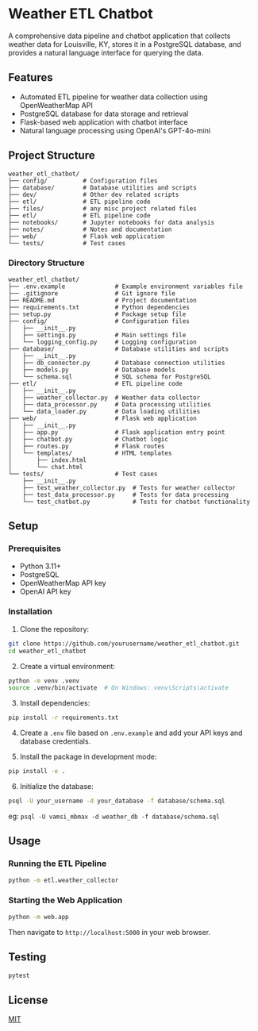 # Weather ETL Chatbot

A comprehensive data pipeline and chatbot application that collects weather data for Louisville, KY, stores it in a PostgreSQL database, and provides a natural language interface for querying the data.

## Features

- Automated ETL pipeline for weather data collection using OpenWeatherMap API
- PostgreSQL database for data storage and retrieval
- Flask-based web application with chatbot interface
- Natural language processing using OpenAI's GPT-4o-mini

## Project Structure

```
weather_etl_chatbot/
├── config/          # Configuration files
├── database/        # Database utilities and scripts
├── dev/             # Other dev related scripts
├── etl/             # ETL pipeline code
├── files/           # any misc project related files
├── etl/             # ETL pipeline code
├── notebooks/       # Jupyter notebooks for data analysis
├── notes/           # Notes and documentation
├── web/             # Flask web application
└── tests/           # Test cases
```

### Directory Structure

```
weather_etl_chatbot/
├── .env.example              # Example environment variables file
├── .gitignore                # Git ignore file
├── README.md                 # Project documentation
├── requirements.txt          # Python dependencies
├── setup.py                  # Package setup file
├── config/                   # Configuration files
│   ├── __init__.py
│   ├── settings.py           # Main settings file
│   └── logging_config.py     # Logging configuration
├── database/                 # Database utilities and scripts
│   ├── __init__.py
│   ├── db_connector.py       # Database connection utilities
│   ├── models.py             # Database models
│   └── schema.sql            # SQL schema for PostgreSQL
├── etl/                      # ETL pipeline code
│   ├── __init__.py
│   ├── weather_collector.py  # Weather data collector
│   ├── data_processor.py     # Data processing utilities
│   └── data_loader.py        # Data loading utilities
├── web/                      # Flask web application
│   ├── __init__.py
│   ├── app.py                # Flask application entry point
│   ├── chatbot.py            # Chatbot logic
│   ├── routes.py             # Flask routes
│   └── templates/            # HTML templates
│       ├── index.html
│       └── chat.html
└── tests/                    # Test cases
    ├── __init__.py
    ├── test_weather_collector.py  # Tests for weather collector
    ├── test_data_processor.py     # Tests for data processing
    └── test_chatbot.py            # Tests for chatbot functionality
```

## Setup

### Prerequisites

- Python 3.11+
- PostgreSQL
- OpenWeatherMap API key
- OpenAI API key

### Installation

1. Clone the repository:

```bash
git clone https://github.com/yourusername/weather_etl_chatbot.git
cd weather_etl_chatbot
```

2. Create a virtual environment:

```bash
python -m venv .venv
source .venv/bin/activate  # On Windows: venv\Scripts\activate
```

3. Install dependencies:

```bash
pip install -r requirements.txt
```

4. Create a `.env` file based on `.env.example` and add your API keys and database credentials.

5. Install the package in development mode:

```bash
pip install -e .
```

6. Initialize the database:

```bash
psql -U your_username -d your_database -f database/schema.sql
```

eg: `psql -U vamsi_mbmax -d weather_db -f database/schema.sql`

## Usage

### Running the ETL Pipeline

```bash
python -m etl.weather_collector
```

### Starting the Web Application

```bash
python -m web.app
```

Then navigate to `http://localhost:5000` in your web browser.

## Testing

```bash
pytest
```

## License

[MIT](LICENSE)
